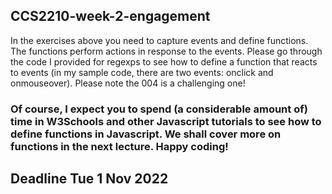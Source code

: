 ## CCS2210-week-2-engagement
In the exercises above you need to capture events and define functions.
The functions perform actions in response to the events.
Please go through the code I provided for regexps to see how to define a function that reacts to events (in my sample code, there are two events: onclick and onmouseover). Please note the 004 is a challenging one!

### Of course, I expect you to spend (a considerable amount of) time in W3Schools and other Javascript tutorials to see how to define functions in Javascript. We shall cover more on functions in the next lecture. Happy coding!

## Deadline Tue 1 Nov 2022
